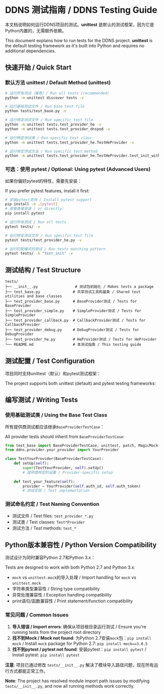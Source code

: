 # DDNS 测试指南 / DDNS Testing Guide

本文档说明如何运行DDNS项目的测试。**unittest** 是默认的测试框架，因为它是Python内置的，无需额外依赖。

This document explains how to run tests for the DDNS project. **unittest** is the default testing framework as it's built into Python and requires no additional dependencies.

## 快速开始 / Quick Start

### 默认方法 unittest / Default Method (unittest)
```bash
# 运行所有测试（推荐）/ Run all tests (recommended)
python -m unittest discover tests -v

# 运行基础测试文件 / Run base test file
python tests/test_base.py -v  

# 运行特定测试文件 / Run specific test file
python -m unittest tests.test_provider_he -v
python -m unittest tests.test_provider_dnspod -v

# 运行特定测试类 / Run specific test class
python -m unittest tests.test_provider_he.TestHeProvider -v

# 运行特定测试方法 / Run specific test method
python -m unittest tests.test_provider_he.TestHeProvider.test_init_with_basic_config -v
```

### 可选：使用 pytest / Optional: Using pytest (Advanced Users)
如果你偏好pytest的特性，需要先安装：

If you prefer pytest features, install it first:
```bash
# 安装pytest支持 / Install pytest support
pip install -e .[pytest]
# 或者直接安装 / or directly: 
pip install pytest

# 运行所有测试 / Run all tests
pytest tests/ -v

# 运行特定测试文件 / Run specific test file
pytest tests/test_provider_he.py -v

# 运行匹配模式的测试 / Run tests matching pattern
pytest tests/ -k "test_init" -v
```

## 测试结构 / Test Structure

```
tests/
├── __init__.py                 # 测试包初始化 / Makes tests a package
├── test_base.py               # 共享测试工具和基类 / Shared test utilities and base classes
├── test_provider_base.py      # BaseProvider测试 / Tests for BaseProvider
├── test_provider_simple.py    # SimpleProvider测试 / Tests for SimpleProvider
├── test_provider_callback.py  # CallbackProvider测试 / Tests for CallbackProvider  
├── test_provider_debug.py     # DebugProvider测试 / Tests for DebugProvider
├── test_provider_he.py        # HeProvider测试 / Tests for HeProvider
└── README.md                  # 本测试指南 / This testing guide
```

## 测试配置 / Test Configuration

项目同时支持unittest（默认）和pytest测试框架：

The project supports both unittest (default) and pytest testing frameworks:


## 编写测试 / Writing Tests

### 使用基础测试类 / Using the Base Test Class
所有提供商测试都应该继承`BaseProviderTestCase`：

All provider tests should inherit from `BaseProviderTestCase`:

```python
from test_base import BaseProviderTestCase, unittest, patch, MagicMock
from ddns.provider.your_provider import YourProvider

class TestYourProvider(BaseProviderTestCase):
    def setUp(self):
        super(TestYourProvider, self).setUp()
        # 提供商特定的设置 / Provider-specific setup
        
    def test_your_feature(self):
        provider = YourProvider(self.auth_id, self.auth_token)
        # 测试实现 / Test implementation
```

### 测试命名约定 / Test Naming Convention
- 测试文件 / Test files: `test_provider_*.py`
- 测试类 / Test classes: `Test*Provider`  
- 测试方法 / Test methods: `test_*`

## Python版本兼容性 / Python Version Compatibility

测试设计为同时兼容Python 2.7和Python 3.x：

Tests are designed to work with both Python 2.7 and Python 3.x:

- `mock` vs `unittest.mock`的导入处理 / Import handling for `mock` vs `unittest.mock`
- 字符串类型兼容性 / String type compatibility
- 异常处理兼容性 / Exception handling compatibility  
- print语句/函数兼容性 / Print statement/function compatibility


### 常见问题 / Common Issues

1. **导入错误 / Import errors**: 确保从项目根目录运行测试 / Ensure you're running tests from the project root directory
2. **找不到Mock / Mock not found**: 为Python 2.7安装`mock`包：`pip install mock` / Install `mock` package for Python 2.7: `pip install mock==3.0.5`
3. **找不到pytest / pytest not found**: 安装pytest：`pip install pytest` / Install pytest: `pip install pytest`

**注意**: 项目已通过修改 `tests/__init__.py` 解决了模块导入路径问题，现在所有运行方式都能正常工作。

**Note**: The project has resolved module import path issues by modifying `tests/__init__.py`, and now all running methods work correctly.
